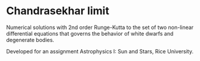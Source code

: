 # Chandrasekhar limit 
Numerical solutions with 2nd order Runge-Kutta to the set of two non-linear differential equations that governs the behavior of white dwarfs and degenerate bodies.

Developed for an assignment Astrophysics I: Sun and Stars, Rice University.
